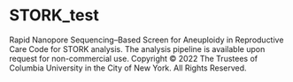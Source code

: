 # STORK_test
Rapid Nanopore Sequencing–Based Screen for Aneuploidy in Reproductive Care
Code for STORK analysis.
The analysis pipeline is available upon request for non-commercial use. 
Copyright © 2022 The Trustees of Columbia University in the City of New York. All Rights Reserved.
